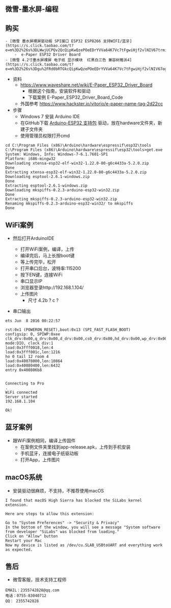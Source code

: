 ## 微雪-墨水屏-编程

## 购买
    - [微雪 墨水屏裸屏驱动板 SPI接口 ESP32 ESP8266 支持WIFI/蓝牙](https://s.click.taobao.com/t?e=m%3D2%26s%3DLWwjUCPQv2QcQipKwQzePOeEDrYVVa64K7Vc7tFgwiHjf2vlNIV67trmiN9ZoeYrZW7hPg9HazilldgrEKAMDZqHHjUPN5fPvcXgLQcnSPhUUJCbLNYEnHJi6DFpZGNc%2Bht3wBcxEojg%2BvVPtZxVh1vzY1gj2%2FS51m%2FRykadurUYtE6uZJaO3HEqY%2Bakgpmw&scm=null&pvid=null&app_pvid=59590_11.88.32.203_568_1602231743720&ptl=floorId%3A17741&originalFloorId%3A17741&app_pvid%3A59590_11.88.32.203_568_1602231743720&union_lens=lensId%3APUB%401602231720%400b1a25df_d9d4_1750c73d849_2645%40026UvXKptoe9OnJOZeqXA9tB)
        -  e-Paper ESP32 Driver Board
    - [微雪 4.2寸墨水屏裸屏 电子纸 显示模块  红黑白三色 兼容树莓派4](https://s.click.taobao.com/t?e=m%3D2%26s%3Dgu%2FRd0bRTGkcQipKwQzePOeEDrYVVa64K7Vc7tFgwiHjf2vlNIV67ogRc0DrYpkvFfrEfJ4hp2qlldgrEKAMDZqHHjUPN5fPvcXgLQcnSPhUUJCbLNYEnHJi6DFpZGNc%2Bht3wBcxEojg%2BvVPtZxVh1vzY1gj2%2FS51m%2FRykadurUDBRIF6NDIT3EqY%2Bakgpmw&scm=null&pvid=null&app_pvid=59590_11.26.37.22_555_1602231877211&ptl=floorId%3A17741&originalFloorId%3A17741&app_pvid%3A59590_11.26.37.22_555_1602231877211&union_lens=lensId%3APUB%401602231873%400b14eca8_ae89_1750c763150_4d4c%40027HYB50teMJ7vU6A8SsikWj)

- 资料
    - https://www.waveshare.net/wiki/E-Paper_ESP32_Driver_Board
        - 根据这个指南，安装软件和驱动
        - 下载案例 E-Paper_ESP32_Driver_Board_Code
    - 外国参考 https://www.hackster.io/vitorio/e-paper-name-tag-2d22cc
- 步骤
    - Windows 7 安装 Arduino IDE
    - 在GitHub下载 [Arduino-ESP32 支持包](https://codeload.github.com/espressif/arduino-esp32/zip/master) 驱动，放在hardware文件夹，新建子文件夹
    - 使用管理员权限打开cmd

```
cd C:\Program Files (x86)\Arduino\hardware\espressif\esp32\tools
C:\Program Files (x86)\Arduino\hardware\espressif\esp32\tools>get.exe
System: Windows, Info: Windows-7-6.1.7601-SP1
Platform: i686-mingw32
Downloading xtensa-esp32-elf-win32-1.22.0-80-g6c4433a-5.2.0.zip
Done
Extracting xtensa-esp32-elf-win32-1.22.0-80-g6c4433a-5.2.0.zip
Downloading esptool-2.6.1-windows.zip
Done
Extracting esptool-2.6.1-windows.zip
Downloading mkspiffs-0.2.3-arduino-esp32-win32.zip
Done
Extracting mkspiffs-0.2.3-arduino-esp32-win32.zip
Renaming mkspiffs-0.2.3-arduino-esp32-win32/ to mkspiffs
Done
```
## WiFi案例
- 然后打开ArduinoIDE
    - 打开WiFi案例，编译，上传
    - 编译完后，马上长按boot键
    - 等上传完毕，松开
    - 打开串口后台，波特率:115200
    - 按下EN键，连接WiFi
    - 串口显示IP
    - 浏览器登录http://192.168.1.104/
    - 上传图片
        - 尺寸 4.2b ? c ?

- 串口输出
```
ets Jun  8 2016 00:22:57

rst:0x1 (POWERON_RESET),boot:0x13 (SPI_FAST_FLASH_BOOT)
configsip: 0, SPIWP:0xee
clk_drv:0x00,q_drv:0x00,d_drv:0x00,cs0_drv:0x00,hd_drv:0x00,wp_drv:0x00
mode:DIO, clock div:1
load:0x3fff0018,len:4
load:0x3fff001c,len:1216
ho 0 tail 12 room 4
load:0x40078000,len:10864
load:0x40080400,len:6432
entry 0x400806b8


Connecting to Pro
.
WiFi connected
Server started
192.168.1.104

Ok!

```

## 蓝牙案例
- 跟WiFi案例相同，编译上传固件
    - 在案例文件夹里找到app-release.apk，上传到手机安装
    - 手机蓝牙，连接电子纸驱动板
    - 打开App，上传图片

## macOS系统
- 安装驱动很麻烦，不支持，不推荐使用macOS
```
I found that macOS High Sierra has blocked the SiLabs kernel extension.

Here are steps to allow this extension:

Go to "System Preferences" -> "Security & Privacy"
In the bottom of the window, you will see a message "System software from developer "SiLabs" was blocked from loading."
Click on "Allow" button
Restart your Mac
Now my device is listed as /dev/cu.SLAB_USBtoUART and everything work as expected.
```

## 售后
- 微雪客服，技术支持工程师
```
EMAIL：2355742828@qq.com
电话：0755-83040712
QQ： 2355742828
```